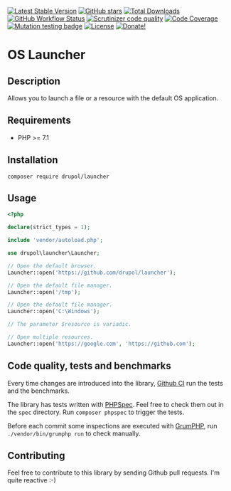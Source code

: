 [![Latest Stable Version](https://img.shields.io/packagist/v/drupol/launcher.svg?style=flat-square)](https://packagist.org/packages/drupol/launcher)
 [![GitHub stars](https://img.shields.io/github/stars/drupol/launcher.svg?style=flat-square)](https://packagist.org/packages/drupol/launcher)
 [![Total Downloads](https://img.shields.io/packagist/dt/drupol/launcher.svg?style=flat-square)](https://packagist.org/packages/drupol/launcher)
 [![GitHub Workflow Status](https://img.shields.io/github/workflow/status/drupol/launcher/Continuous%20Integration?style=flat-square)](https://github.com/drupol/launcher/actions)
 [![Scrutinizer code quality](https://img.shields.io/scrutinizer/quality/g/drupol/launcher/master.svg?style=flat-square)](https://scrutinizer-ci.com/g/drupol/launcher/?branch=master)
 [![Code Coverage](https://img.shields.io/scrutinizer/coverage/g/drupol/launcher/master.svg?style=flat-square)](https://scrutinizer-ci.com/g/drupol/launcher/?branch=master)
 [![Mutation testing badge](https://badge.stryker-mutator.io/github.com/drupol/launcher/master)](https://stryker-mutator.github.io)
 [![License](https://img.shields.io/packagist/l/drupol/launcher.svg?style=flat-square)](https://packagist.org/packages/drupol/launcher)
 [![Donate!](https://img.shields.io/badge/Donate-Paypal-brightgreen.svg?style=flat-square)](https://paypal.me/drupol)
 
# OS Launcher

## Description

Allows you to launch a file or a resource with the default OS application.

## Requirements

* PHP >= 7.1

## Installation

```composer require drupol/launcher```

## Usage

```php
<?php

declare(strict_types = 1);

include 'vendor/autoload.php';

use drupol\launcher\Launcher;

// Open the default browser.
Launcher::open('https://github.com/drupol/launcher');

// Open the default file manager.
Launcher::open('/tmp');

// Open the default file manager.
Launcher::open('C:\Windows');

// The parameter $resource is variadic.

// Open multiple resources.
Launcher::open('https://google.com', 'https://github.com');
```

## Code quality, tests and benchmarks

Every time changes are introduced into the library, [Github CI](https://github.com/drupol/launcher/actions) run the tests and the benchmarks.

The library has tests written with [PHPSpec](http://www.phpspec.net/).
Feel free to check them out in the `spec` directory. Run `composer phpspec` to trigger the tests.

Before each commit some inspections are executed with [GrumPHP](https://github.com/phpro/grumphp), run `./vendor/bin/grumphp run` to check manually.

## Contributing

Feel free to contribute to this library by sending Github pull requests. I'm quite reactive :-)
